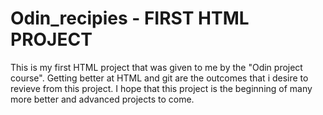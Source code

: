 # Odin_recipies - FIRST HTML PROJECT

This is my first HTML project that was given to me by the "Odin project course". Getting better at HTML and git are the outcomes that i desire to revieve from this project.
I hope that this project is the beginning of many more better and advanced projects to come.
